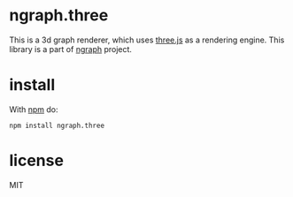 # ngraph.three

This is a 3d graph renderer, which uses [three.js](https://github.com/mrdoob/three.js) as a rendering engine. This library is a part of [ngraph](https://github.com/anvaka/ngraph) project.

# install

With [npm](https://npmjs.org) do:

```
npm install ngraph.three
```

# license

MIT
